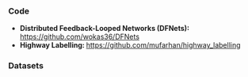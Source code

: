 ### Code

<ul>
<li><strong>Distributed Feedback-Looped Networks (DFNets): </strong><a href="https://github.com/wokas36/DFNets">https://github.com/wokas36/DFNets</a></li>
<li><strong>Highway Labelling: </strong><a href="https://github.com/mufarhan/highway_labelling">https://github.com/mufarhan/highway_labelling</a></li>
</ul>





### Datasets
